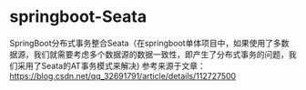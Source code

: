 # springboot-Seata
SpringBoot分布式事务整合Seata（在springboot单体项目中，如果使用了多数据源，我们就需要考虑多个数据源的数据一致性，即产生了分布式事务的问题，我们采用了Seata的AT事务模式来解决)    参考来源于文章：https://blog.csdn.net/qq_32691791/article/details/112727500
